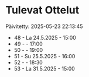 # Tulevat Ottelut

Päivitetty: 2025-05-23 22:13:45

- 48 - La 24.5.2025 - 15:00
- 49 -  - 17:00
- 50 -  - 19:00
- 51 - Su 25.5.2025 - 16:00
- 52 -  - 18:30
- 53 - La 31.5.2025 - 15:00
